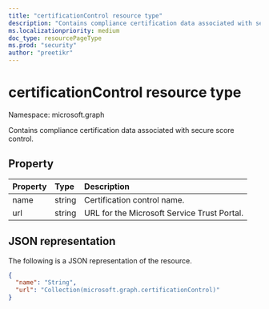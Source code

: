 ```yaml
---
title: "certificationControl resource type"
description: "Contains compliance certification data associated with secure score control."
ms.localizationpriority: medium
doc_type: resourcePageType
ms.prod: "security"
author: "preetikr"
---
```


# certificationControl resource type

Namespace: microsoft.graph

Contains compliance certification data associated with secure score control.

## Property

|Property |Type |Description |
|:--|:--|:--|
|name | string | Certification control name. |
|url | string | URL for the Microsoft Service Trust Portal. |

## JSON representation

The following is a JSON representation of the resource.

<!-- {
  "blockType": "resource",
  "optionalProperties": [

  ],
  "@odata.type": "microsoft.graph.certificationControl"
}-->

```json
{
  "name": "String",
  "url": "Collection(microsoft.graph.certificationControl)"
}
```


<!-- {
  "type": "#page.annotation",
  "description": "certificationControl resource",
  "keywords": "",
  "section": "documentation",
  "tocPath": ""
}-->


